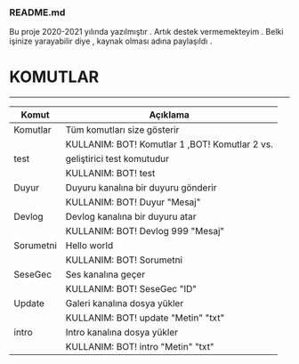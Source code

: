 ### README.md   

Bu proje 2020-2021 yılında yazılmıştır . Artık destek vermemekteyim . Belki işinize yarayabilir diye , kaynak olması adına paylaşıldı .

# KOMUTLAR
------------

Komut  | Açıklama
------------- | -------------
Komutlar | Tüm komutları size gösterir 
|| KULLANIM: BOT! Komutlar 1 ,BOT! Komutlar 2 vs.
test  | geliştirici test komutudur 
|| KULLANIM: BOT! test
Duyur  | Duyuru kanalına bir duyuru gönderir 
|| KULLANIM: BOT! Duyur "Mesaj"
Devlog | Devlog kanalına bir duyuru atar
|| KULLANIM: BOT! Devlog 999 "Mesaj"
Sorumetni | Hello world
|| KULLANIM: BOT! Sorumetni
SeseGec | Ses kanalına geçer 
|| KULLANIM: BOT! SeseGec "ID"
Update | Galeri kanalına dosya yükler
|| KULLANIM: BOT! update "Metin" "txt"
intro | Intro kanalına dosya yükler
|| KULLANIM: BOT! intro "Metin" "txt"
